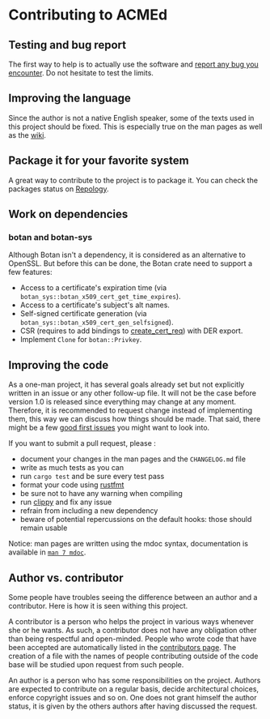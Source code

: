 # Contributing to ACMEd


## Testing and bug report

The first way to help is to actually use the software and [report any bug you encounter](https://github.com/breard-r/acmed/issues). Do not hesitate to test the limits.


## Improving the language

Since the author is not a native English speaker, some of the texts used in this project should be fixed. This is especially true on the man pages as well as the [wiki](https://github.com/breard-r/acmed-wiki).


## Package it for your favorite system

A great way to contribute to the project is to package it. You can check the packages status on [Repology](https://repology.org/project/acmed/versions).


## Work on dependencies

### botan and botan-sys

Although Botan isn't a dependency, it is considered as an alternative to OpenSSL. But before this can be done, the Botan crate need to support a few features:

- Access to a certificate's expiration time (via `botan_sys::botan_x509_cert_get_time_expires`).
- Access to a certificate's subject's alt names.
- Self-signed certificate generation (via `botan_sys::botan_x509_cert_gen_selfsigned`).
- CSR (requires to add bindings to [create_cert_req](https://botan.randombit.net/handbook/api_ref/x509.html#creating-pkcs-10-requests)) with DER export.
- Implement `Clone` for `botan::Privkey`.


## Improving the code

As a one-man project, it has several goals already set but not explicitly written in an issue or any other follow-up file. It will not be the case before version 1.0 is released since everything may change at any moment. Therefore, it is recommended to request change instead of implementing them, this way we can discuss how things should be made. That said, there might be a few [good first issues](https://github.com/breard-r/acmed/issues?q=is%3Aissue+is%3Aopen+label%3A%22good+first+issue%22) you might want to look into.

If you want to submit a pull request, please :

- document your changes in the man pages and the `CHANGELOG.md` file
- write as much tests as you can
- run `cargo test` and be sure every test pass
- format your code using [rustfmt](https://github.com/rust-lang/rustfmt)
- be sure not to have any warning when compiling
- run [clippy](https://github.com/rust-lang/rust-clippy) and fix any issue
- refrain from including a new dependency
- beware of potential repercussions on the default hooks: those should remain usable

Notice: man pages are written using the mdoc syntax, documentation is available in [`man 7 mdoc`](https://man.freebsd.org/cgi/man.cgi?query=mdoc&sektion=7&apropos=0&manpath=FreeBSD+13.1-RELEASE).


## Author vs. contributor

Some people have troubles seeing the difference between an author and a contributor. Here is how it is seen withing this project.

A contributor is a person who helps the project in various ways whenever she or he wants. As such, a contributor does not have any obligation other than being respectful and open-minded. People who wrote code that have been accepted are automatically listed in the [contributors page](https://github.com/breard-r/acmed/graphs/contributors). The creation of a file with the names of people contributing outside of the code base will be studied upon request from such people.

An author is a person who has some responsibilities on the project. Authors are expected to contribute on a regular basis, decide architectural choices, enforce copyright issues and so on. One does not grant himself the author status, it is given by the others authors after having discussed the request.
